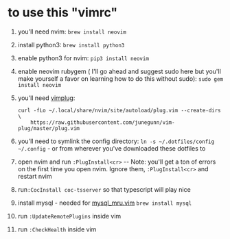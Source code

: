 # to use this "vimrc"

1. you'll need nvim: `brew install neovim`
2. install python3: `brew install python3`
3. enable python3 for nvim: `pip3 install neovim`
4. enable neovim rubygem ( I'll go ahead and suggest sudo here but you'll make yourself a favor on learning how to do this without sudo): `sudo gem install neovim`
5. you'll need [vimplug](https://github.com/junegunn/vim-plug): 

    ```
    curl -fLo ~/.local/share/nvim/site/autoload/plug.vim --create-dirs \
        https://raw.githubusercontent.com/junegunn/vim-plug/master/plug.vim
    ```

6. you'll need to symlink the config directory: `ln -s ~/.dotfiles/config ~/.config` - or from wherever you've downloaded these dotfiles to
7. open nvim and run `:PlugInstall<cr>` -- Note: you'll get a ton of errors on the first time you open nvim. Ignore them, `:PlugInstall<cr>` and restart nvim
8. run`:CocInstall coc-tsserver` so that typescript will play nice
9. install mysql - needed for [mysql_mru.vim](https://github.com/sudavid4/mysql-mru.vim)  `brew install mysql`
10. run `:UpdateRemotePlugins` inside vim
11. run `:CheckHealth` inside vim
